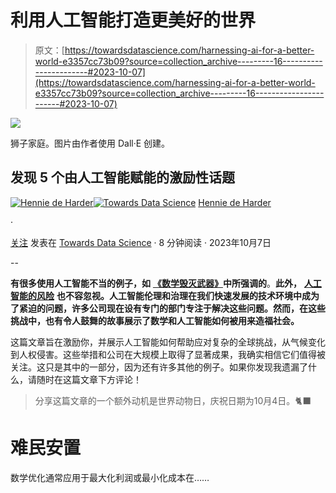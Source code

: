 # 利用人工智能打造更美好的世界

> 原文：[https://towardsdatascience.com/harnessing-ai-for-a-better-world-e3357cc73b09?source=collection_archive---------16-----------------------#2023-10-07](https://towardsdatascience.com/harnessing-ai-for-a-better-world-e3357cc73b09?source=collection_archive---------16-----------------------#2023-10-07)

![](../Images/84aa1931ee8ba78279d46cb2bdae89c1.png)

狮子家庭。图片由作者使用 Dall·E 创建。

## 发现 5 个由人工智能赋能的激励性话题

[](https://hennie-de-harder.medium.com/?source=post_page-----e3357cc73b09--------------------------------)[![Hennie de Harder](../Images/3e4f2cccd6cb976ca3f8bf15597daea8.png)](https://hennie-de-harder.medium.com/?source=post_page-----e3357cc73b09--------------------------------)[](https://towardsdatascience.com/?source=post_page-----e3357cc73b09--------------------------------)[![Towards Data Science](../Images/a6ff2676ffcc0c7aad8aaf1d79379785.png)](https://towardsdatascience.com/?source=post_page-----e3357cc73b09--------------------------------) [Hennie de Harder](https://hennie-de-harder.medium.com/?source=post_page-----e3357cc73b09--------------------------------)

·

[关注](https://medium.com/m/signin?actionUrl=https%3A%2F%2Fmedium.com%2F_%2Fsubscribe%2Fuser%2Ffb96be98b7b9&operation=register&redirect=https%3A%2F%2Ftowardsdatascience.com%2Fharnessing-ai-for-a-better-world-e3357cc73b09&user=Hennie+de+Harder&userId=fb96be98b7b9&source=post_page-fb96be98b7b9----e3357cc73b09---------------------post_header-----------) 发表在 [Towards Data Science](https://towardsdatascience.com/?source=post_page-----e3357cc73b09--------------------------------) · 8 分钟阅读 · 2023年10月7日 [](https://medium.com/m/signin?actionUrl=https%3A%2F%2Fmedium.com%2F_%2Fvote%2Ftowards-data-science%2Fe3357cc73b09&operation=register&redirect=https%3A%2F%2Ftowardsdatascience.com%2Fharnessing-ai-for-a-better-world-e3357cc73b09&user=Hennie+de+Harder&userId=fb96be98b7b9&source=-----e3357cc73b09---------------------clap_footer-----------)

--

[](https://medium.com/m/signin?actionUrl=https%3A%2F%2Fmedium.com%2F_%2Fbookmark%2Fp%2Fe3357cc73b09&operation=register&redirect=https%3A%2F%2Ftowardsdatascience.com%2Fharnessing-ai-for-a-better-world-e3357cc73b09&source=-----e3357cc73b09---------------------bookmark_footer-----------)

**有很多使用人工智能不当的例子，如** [**《数学毁灭武器》**](https://www.amazon.com/Weapons-Math-Destruction-Increases-Inequality/dp/0553418815)**中所强调的**。**此外，** [**人工智能的风险**](https://builtin.com/artificial-intelligence/risks-of-artificial-intelligence) **也不容忽视。人工智能伦理和治理在我们快速发展的技术环境中成为了紧迫的问题，许多公司现在设有专门的部门专注于解决这些问题。然而，在这些挑战中，也有令人鼓舞的故事展示了数学和人工智能如何被用来造福社会。**

这篇文章旨在激励你，并展示人工智能如何帮助应对复杂的全球挑战，从气候变化到人权侵害。这些举措和公司在大规模上取得了显著成果，我确实相信它们值得被关注。这只是其中的一部分，因为还有许多其他的例子。如果你发现我遗漏了什么，请随时在这篇文章下方评论！

> 分享这篇文章的一个额外动机是世界动物日，庆祝日期为10月4日。🐈‍⬛

# 难民安置

数学优化通常应用于最大化利润或最小化成本在……
